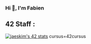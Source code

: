 ### Hi 👋, I'm Fabien

<!--
**Umetsuno/Umetsuno** is a ✨ _special_ ✨ repository because its `README.md` (this file) appears on your GitHub profile.

Here are some ideas to get you started:

- 🔭 I’m currently working on ...
- 🌱 I’m currently learning ...
- 👯 I’m looking to collaborate on ...
- 🤔 I’m looking for help with ...
- 💬 Ask me about ...
- 📫 How to reach me: ...
- 😄 Pronouns: ...
- ⚡ Fun fact: ...
-->
## 42 Staff :
[![jaeskim's 42 stats](https://badge42.herokuapp.com/api/stats/oghma)](https://github.com/JaeSeoKim/badge42)
cursus=42cursus 
